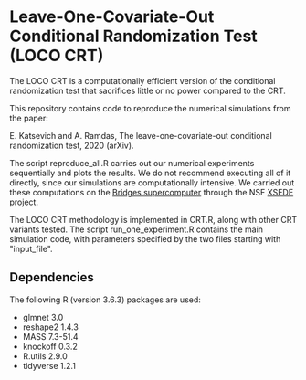 # Leave-One-Covariate-Out Conditional Randomization Test (LOCO CRT)

The LOCO CRT is a computationally efficient version of the conditional randomization test that sacrifices little or no power compared to the CRT.

This repository contains code to reproduce the numerical simulations from the paper:

E. Katsevich and A. Ramdas, The leave-one-covariate-out conditional randomization test, 2020 (arXiv).

The script reproduce_all.R carries out our numerical experiments sequentially and plots the results. We do not recommend executing all of it directly, since our simulations are computationally intensive. We carried out these computations on the [Bridges supercomputer](https://www.psc.edu/bridges) through the NSF [XSEDE](https://www.xsede.org/) project. 

The LOCO CRT methodology is implemented in CRT.R, along with other CRT variants tested. The script run_one_experiment.R contains the main simulation code, with parameters specified by the two files starting with "input_file". 

## Dependencies

The following R (version 3.6.3) packages are used:

* glmnet 3.0
* reshape2 1.4.3
* MASS 7.3-51.4
* knockoff 0.3.2
* R.utils 2.9.0
* tidyverse 1.2.1